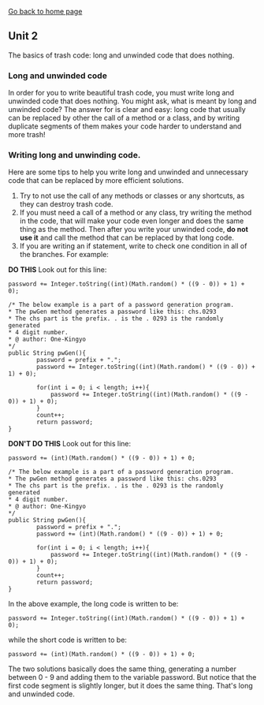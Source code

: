 [Go back to home page](README.md)
## Unit 2
The basics of trash code: long and unwinded code that does nothing.

### Long and unwinded code
In order for you to write beautiful trash code, you must write long and unwinded code that does nothing. You might ask, what is meant by
long and unwinded code? The answer for is clear and easy: long code that usually can be replaced by other the call of a method or a class, and by
writing duplicate segments of them makes your code harder to understand and more trash!

### Writing long and unwinding code.
Here are some tips to help you write long and unwinded and unnecessary code that can be replaced by more efficient solutions.

1. Try to not use the call of any methods or classes or any shortcuts, as they can destroy trash code.  
2. If you must need a call of a method or any class, try writing the method in the code, that will make your code even longer and does the same thing
as the method. Then after you write your unwinded code, **do not use it** and call the method that can be replaced by that long code.
3. If you are writing an if statement, write to check one condition in all of the branches. For example:

**DO THIS**
Look out for this line:
```
password += Integer.toString((int)(Math.random() * ((9 - 0)) + 1) + 0);
```
```
/* The below example is a part of a password generation program.
* The pwGen method generates a password like this: chs.0293
* The chs part is the prefix. . is the . 0293 is the randomly generated
* 4 digit number.
* @ author: One-Kingyo
*/
public String pwGen(){
        password = prefix + ".";
        password += Integer.toString((int)(Math.random() * ((9 - 0)) + 1) + 0);

        for(int i = 0; i < length; i++){
            password += Integer.toString((int)(Math.random() * ((9 - 0)) + 1) + 0);
        }
        count++;
        return password;
}
```
**DON'T DO THIS**
Look out for this line:
```
password += (int)(Math.random() * ((9 - 0)) + 1) + 0;
```
```
/* The below example is a part of a password generation program.
* The pwGen method generates a password like this: chs.0293
* The chs part is the prefix. . is the . 0293 is the randomly generated
* 4 digit number.
* @ author: One-Kingyo
*/
public String pwGen(){
        password = prefix + ".";
        password += (int)(Math.random() * ((9 - 0)) + 1) + 0;

        for(int i = 0; i < length; i++){
            password += Integer.toString((int)(Math.random() * ((9 - 0)) + 1) + 0);
        }
        count++;
        return password;
}
```

In the above example, the long code is written to be:
```
password += Integer.toString((int)(Math.random() * ((9 - 0)) + 1) + 0);
```
while the short code is written to be:
```
password += (int)(Math.random() * ((9 - 0)) + 1) + 0;
```
The two solutions basically does the same thing, generating a number between 0 - 9
and adding them to the variable password. But notice that the first code segment is
slightly longer, but it does the same thing. That's long and unwinded code.
